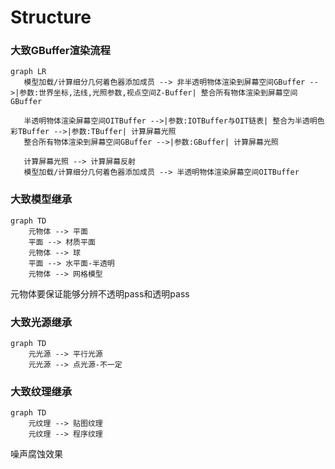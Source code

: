 # Structure
### 大致GBuffer渲染流程
```mermaid
graph LR
   模型加载/计算细分几何着色器添加成员 --> 非半透明物体渲染到屏幕空间GBuffer -->|参数:世界坐标,法线,光照参数,视点空间Z-Buffer| 整合所有物体渲染到屏幕空间GBuffer

   半透明物体渲染屏幕空间OITBuffer -->|参数:IOTBuffer与OIT链表| 整合为半透明色彩TBuffer -->|参数:TBuffer| 计算屏幕光照
   整合所有物体渲染到屏幕空间GBuffer -->|参数:GBuffer| 计算屏幕光照

   计算屏幕光照 --> 计算屏幕反射
   模型加载/计算细分几何着色器添加成员 --> 半透明物体渲染屏幕空间OITBuffer
```
### 大致模型继承
```mermaid
graph TD
	元物体 --> 平面
	平面 --> 材质平面
	元物体 --> 球
	平面 --> 水平面-半透明
	元物体 --> 网格模型
```
元物体要保证能够分辨不透明pass和透明pass
### 大致光源继承
```mermaid
graph TD
	元光源 --> 平行光源
	元光源 --> 点光源-不一定
```
### 大致纹理继承
```mermaid
graph TD
	元纹理 --> 贴图纹理
	元纹理 --> 程序纹理
```
噪声腐蚀效果
